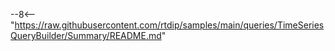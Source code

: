 --8<-- "https://raw.githubusercontent.com/rtdip/samples/main/queries/TimeSeriesQueryBuilder/Summary/README.md"